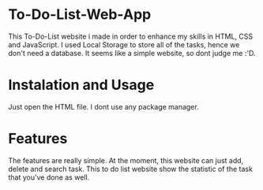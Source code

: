 # To-Do-List-Web-App
This To-Do-List website i made in order to enhance my skills in HTML, CSS and JavaScript. I used Local Storage to store all of the tasks, hence we don't need a database. It seems like a simple website, so dont judge me :'D. 

# Instalation and Usage
Just open the HTML file. I dont use any package manager. 

# Features
The features are really simple. At the moment, this website can just add, delete and search task. This to do list website show the statistic of the task that you've done as well. 
